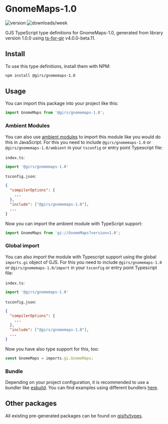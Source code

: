 
# GnomeMaps-1.0

![version](https://img.shields.io/npm/v/@girs/gnomemaps-1.0)
![downloads/week](https://img.shields.io/npm/dw/@girs/gnomemaps-1.0)


GJS TypeScript type definitions for GnomeMaps-1.0, generated from library version 1.0.0 using [ts-for-gir](https://github.com/gjsify/ts-for-gir) v4.0.0-beta.11.


## Install

To use this type definitions, install them with NPM:
```bash
npm install @girs/gnomemaps-1.0
```

## Usage

You can import this package into your project like this:
```ts
import GnomeMaps from '@girs/gnomemaps-1.0';
```

### Ambient Modules

You can also use [ambient modules](https://github.com/gjsify/ts-for-gir/tree/main/packages/cli#ambient-modules) to import this module like you would do this in JavaScript.
For this you need to include `@girs/gnomemaps-1.0` or `@girs/gnomemaps-1.0/ambient` in your `tsconfig` or entry point Typescript file:

`index.ts`:
```ts
import '@girs/gnomemaps-1.0'
```

`tsconfig.json`:
```json
{
  "compilerOptions": {
    ...
  },
  "include": ["@girs/gnomemaps-1.0"],
  ...
}
```

Now you can import the ambient module with TypeScript support: 

```ts
import GnomeMaps from 'gi://GnomeMaps?version=1.0';
```

### Global import

You can also import the module with Typescript support using the global `imports.gi` object of GJS.
For this you need to include `@girs/gnomemaps-1.0` or `@girs/gnomemaps-1.0/import` in your `tsconfig` or entry point Typescript file:

`index.ts`:
```ts
import '@girs/gnomemaps-1.0'
```

`tsconfig.json`:
```json
{
  "compilerOptions": {
    ...
  },
  "include": ["@girs/gnomemaps-1.0"],
  ...
}
```

Now you have also type support for this, too:

```ts
const GnomeMaps = imports.gi.GnomeMaps;
```

### Bundle

Depending on your project configuration, it is recommended to use a bundler like [esbuild](https://esbuild.github.io/). You can find examples using different bundlers [here](https://github.com/gjsify/ts-for-gir/tree/main/examples).

## Other packages

All existing pre-generated packages can be found on [gjsify/types](https://github.com/gjsify/types).

